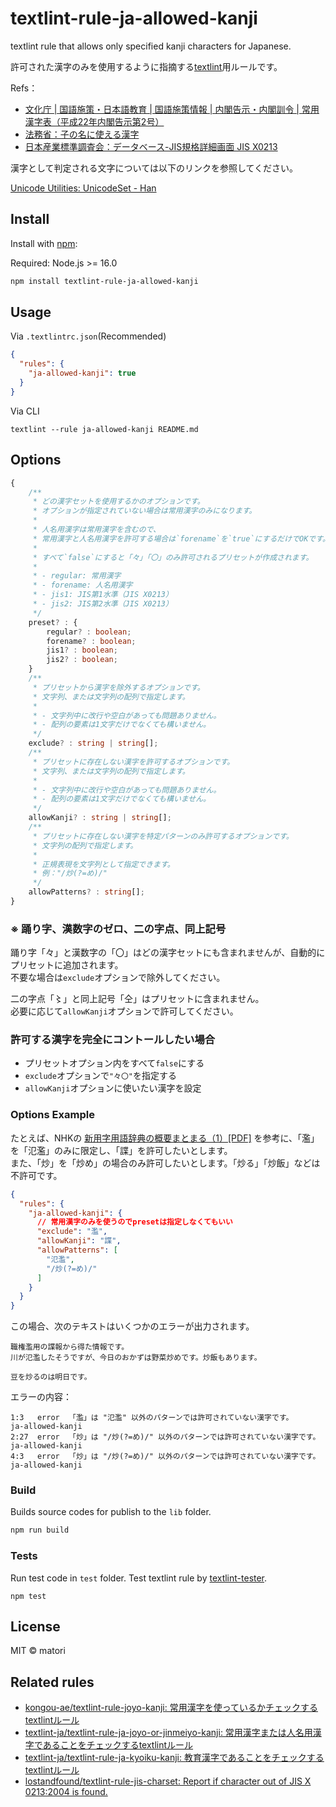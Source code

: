 # textlint-rule-ja-allowed-kanji

textlint rule that allows only specified kanji characters for Japanese.

許可された漢字のみを使用するように指摘する[textlint](https://github.com/textlint/textlint)用ルールです。

Refs：
- [文化庁 | 国語施策・日本語教育 | 国語施策情報 | 内閣告示・内閣訓令 | 常用漢字表（平成22年内閣告示第2号）](https://www.bunka.go.jp/kokugo_nihongo/sisaku/joho/joho/kijun/naikaku/kanji/)
- [法務省：子の名に使える漢字](https://www.moj.go.jp/MINJI/minji86.html)
- [日本産業標準調査会：データベース-JIS規格詳細画面 JIS X0213](https://www.jisc.go.jp/app/jis/general/GnrJISNumberNameSearchList?toGnrJISStandardDetailList)

漢字として判定される文字については以下のリンクを参照してください。

[Unicode Utilities: UnicodeSet - Han](https://util.unicode.org/UnicodeJsps/list-unicodeset.jsp?a=\p{Han})

## Install

Install with [npm](https://www.npmjs.com/):

Required: Node.js >= 16.0

```sh
npm install textlint-rule-ja-allowed-kanji
```

## Usage

Via `.textlintrc.json`(Recommended)

```json
{
  "rules": {
    "ja-allowed-kanji": true
  }
}
```

Via CLI

```
textlint --rule ja-allowed-kanji README.md
```

## Options

```ts
{
    /**
     * どの漢字セットを使用するかのオプションです。
     * オプションが指定されていない場合は常用漢字のみになります。
     *
     * 人名用漢字は常用漢字を含むので、
     * 常用漢字と人名用漢字を許可する場合は`forename`を`true`にするだけでOKです。
     *
     * すべて`false`にすると「々」「〇」のみ許可されるプリセットが作成されます。
     *
     * - regular: 常用漢字
     * - forename: 人名用漢字
     * - jis1: JIS第1水準（JIS X0213）
     * - jis2: JIS第2水準（JIS X0213）
     */
    preset? : {
        regular? : boolean;
        forename? : boolean;
        jis1? : boolean;
        jis2? : boolean;
    }
    /**
     * プリセットから漢字を除外するオプションです。
     * 文字列、または文字列の配列で指定します。
     *
     * - 文字列中に改行や空白があっても問題ありません。
     * - 配列の要素は1文字だけでなくても構いません。
     */
    exclude? : string | string[];
    /**
     * プリセットに存在しない漢字を許可するオプションです。
     * 文字列、または文字列の配列で指定します。
     *
     * - 文字列中に改行や空白があっても問題ありません。
     * - 配列の要素は1文字だけでなくても構いません。
     */
    allowKanji? : string | string[];
    /**
     * プリセットに存在しない漢字を特定パターンのみ許可するオプションです。
     * 文字列の配列で指定します。
     * 
     * 正規表現を文字列として指定できます。
     * 例："/炒(?=め)/"
     */
    allowPatterns? : string[];
}
```

### ※ 踊り字、漢数字のゼロ、二の字点、同上記号


踊り字「々」と漢数字の「〇」はどの漢字セットにも含まれませんが、自動的にプリセットに追加されます。  
不要な場合は`exclude`オプションで除外してください。

二の字点「〻」と同上記号「仝」はプリセットに含まれません。  
必要に応じて`allowKanji`オプションで許可してください。

### 許可する漢字を完全にコントールしたい場合

- プリセットオプション内をすべて`false`にする
- `exclude`オプションで`"々〇"`を指定する
- `allowKanji`オプションに使いたい漢字を設定

### Options Example

たとえば、NHKの [新用字用語辞典の概要まとまる（1）[PDF]](https://www.nhk.or.jp/bunken/summary/research/report/2010_08/100807.pdf) を参考に、「濫」を「氾濫」のみに限定し、「諜」を許可したいとします。  
また、「炒」を「炒め」の場合のみ許可したいとします。「炒る」「炒飯」などは不許可です。

```json
{
  "rules": {
    "ja-allowed-kanji": {
      // 常用漢字のみを使うのでpresetは指定しなくてもいい
      "exclude": "濫",
      "allowKanji": "諜",
      "allowPatterns": [
        "氾濫",
        "/炒(?=め)/"
      ]
    }
  }
}
```

この場合、次のテキストはいくつかのエラーが出力されます。

```text
職権濫用の諜報から得た情報です。
川が氾濫したそうですが、今日のおかずは野菜炒めです。炒飯もあります。

豆を炒るのは明日です。
```

エラーの内容：

```text
1:3   error  「濫」は "氾濫" 以外のパターンでは許可されていない漢字です。        ja-allowed-kanji
2:27  error  「炒」は "/炒(?=め)/" 以外のパターンでは許可されていない漢字です。  ja-allowed-kanji
4:3   error  「炒」は "/炒(?=め)/" 以外のパターンでは許可されていない漢字です。  ja-allowed-kanji
```

### Build

Builds source codes for publish to the `lib` folder.

```sh
npm run build
```

### Tests

Run test code in `test` folder.
Test textlint rule by [textlint-tester](https://github.com/textlint/textlint-tester).

```shell
npm test
```

## License

MIT © matori

## Related rules

- [kongou-ae/textlint-rule-joyo-kanji: 常用漢字を使っているかチェックするtextlintルール](https://github.com/kongou-ae/textlint-rule-joyo-kanji)
- [textlint-ja/textlint-rule-ja-joyo-or-jinmeiyo-kanji: 常用漢字または人名用漢字であることをチェックするtextlintルール](https://github.com/textlint-ja/textlint-rule-ja-joyo-or-jinmeiyo-kanji)
- [textlint-ja/textlint-rule-ja-kyoiku-kanji: 教育漢字であることをチェックするtextlintルール](https://github.com/textlint-ja/textlint-rule-ja-kyoiku-kanji)
- [lostandfound/textlint-rule-jis-charset: Report if character out of JIS X 0213:2004 is found.](https://github.com/lostandfound/textlint-rule-jis-charset)
